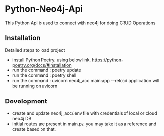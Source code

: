 # Python-Neo4j-Api

This Python Api is used to connect with neo4j for doing CRUD Operations

## Installation
Detailed steps to load project
- install Python Poetry. using below link.
    https://python-poetry.org/docs/#installation
- run the command : poetry update
- run the command : poetry shell
- run the command : uvicorn neo4j_acc.main:app --reload
application will be running on uvicorn

## Development
- create and update neo4j_acc/.env file with credentials of local or cloud neo4j DB
- initial routes are present in main.py. you may take it as a reference and create based on that.
